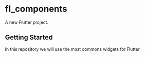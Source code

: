 # fl_components

A new Flutter project.

## Getting Started

In this repository we will use the most commons widgets for Flutter
